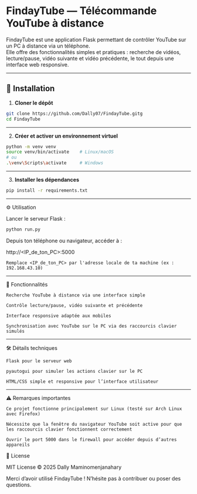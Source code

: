 # FindayTube — Télécommande YouTube à distance

FindayTube est une application Flask permettant de contrôler YouTube sur un PC à distance via un téléphone.  
Elle offre des fonctionnalités simples et pratiques : recherche de vidéos, lecture/pause, vidéo suivante et vidéo précédente, le tout depuis une interface web responsive.

---

## 🚀 Installation

1. **Cloner le dépôt**

```bash
git clone https://github.com/Dally07/FindayTube.gitg
cd FindayTube
```

---

2. **Créer et activer un environnement virtuel**

```bash
python -m venv venv
source venv/bin/activate    # Linux/macOS
# ou
.\venv\Scripts\activate     # Windows

```
---

3. **Installer les dépendances**

```bash
pip install -r requirements.txt
```
---

⚙️ Utilisation

Lancer le serveur Flask :

```bash 
python run.py
```

Depuis ton téléphone ou navigateur, accéder à :

http://<IP_de_ton_PC>:5000

    Remplace <IP_de_ton_PC> par l'adresse locale de ta machine (ex : 192.168.43.10)

---

🎯 Fonctionnalités

    Recherche YouTube à distance via une interface simple

    Contrôle lecture/pause, vidéo suivante et précédente

    Interface responsive adaptée aux mobiles

    Synchronisation avec YouTube sur le PC via des raccourcis clavier simulés

---

🛠️ Détails techniques

    Flask pour le serveur web

    pyautogui pour simuler les actions clavier sur le PC

    HTML/CSS simple et responsive pour l’interface utilisateur

---

⚠️ Remarques importantes

    Ce projet fonctionne principalement sur Linux (testé sur Arch Linux avec Firefox)

    Nécessite que la fenêtre du navigateur YouTube soit active pour que les raccourcis clavier fonctionnent correctement

    Ouvrir le port 5000 dans le firewall pour accéder depuis d’autres appareils

📄 License

MIT License © 2025 Dally Maminomenjanahary

Merci d’avoir utilisé FindayTube !
N’hésite pas à contribuer ou poser des questions.
